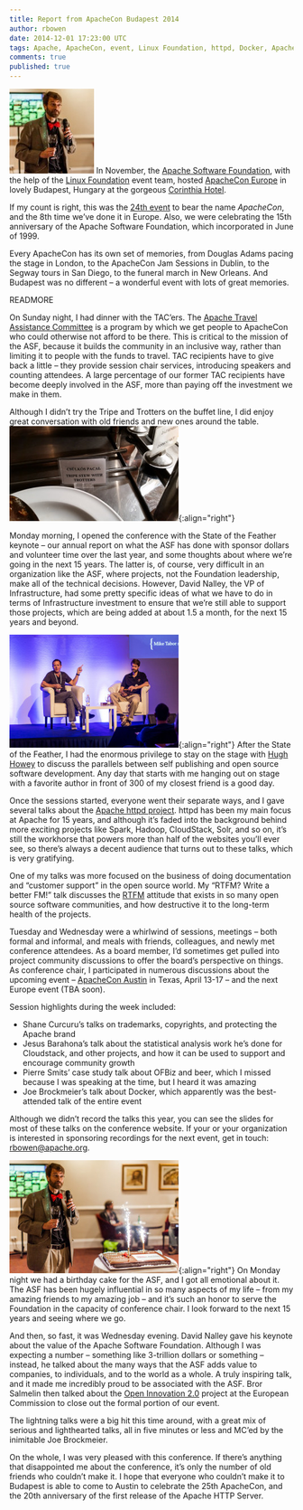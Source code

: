 ```yaml
---
title: Report from ApacheCon Budapest 2014
author: rbowen
date: 2014-12-01 17:23:00 UTC
tags: Apache, ApacheCon, event, Linux Foundation, httpd, Docker, Apache Software Foundation
comments: true
published: true
---
```


![](/images/blog/cake_button.jpg) In November, the [Apache Software Foundation](http://www.apache.org/), with the help of the [Linux Foundation](http://events.linuxfoundation.org) event team, hosted [ApacheCon Europe](http://events.linuxfoundation.org/events/apachecon-europe) in lovely Budapest, Hungary at the gorgeous [Corinthia Hotel](http://www.corinthia.com/hotels/budapest/).

If my count is right, this was the [24th event](http://wiki.apache.org/apachecon/ApacheConHistory) to bear the name *ApacheCon*, and the 8th time we’ve done it in Europe. Also, we were celebrating the 15th anniversary of the Apache Software Foundation, which incorporated in June of 1999.

Every ApacheCon has its own set of memories, from Douglas Adams pacing the stage in London, to the ApacheCon Jam Sessions in Dublin, to the Segway tours in San Diego, to the funeral march in New Orleans. And Budapest was no different – a wonderful event with lots of great memories.

READMORE

On Sunday night, I had dinner with the TAC’ers. The [Apache Travel Assistance Committee](http://www.apache.org/travel/) is a program by which we get people to ApacheCon who could otherwise not afford to be there. This is critical to the mission of the ASF, because it builds the community in an inclusive way, rather than limiting it to people with the funds to travel. TAC recipients have to give back a little – they provide session chair services, introducing speakers and counting attendees. A large percentage of our former TAC recipients have become deeply involved in the ASF, more than paying off the investment we make in them.

Although I didn’t try the Tripe and Trotters on the buffet line, I did enjoy great conversation with old friends and new ones around the table. ![](/images/blog/tripe.jpg){:align="right"}

Monday morning, I opened the conference with the State of the Feather keynote – our annual report on what the ASF has done with sponsor dollars and volunteer time over the last year, and some thoughts about where we’re going in the next 15 years. The latter is, of course, very difficult in an organization like the ASF, where projects, not the Foundation leadership, make all of the technical decisions. However, David Nalley, the VP of Infrastructure, had some pretty specific ideas of what we have to do in terms of Infrastructure investment to ensure that we’re still able to support those projects, which are being added at about 1.5 a month, for the next 15 years and beyond.

![](/images/blog/hugh.jpg){:align="right"} After the State of the Feather, I had the enormous privilege to stay on the stage with [Hugh Howey](http://www.hughhowey.com/) to discuss the parallels between self publishing and open source software development. Any day that starts with me hanging out on stage with a favorite author in front of 300 of my closest friend is a good day.

Once the sessions started, everyone went their separate ways, and I gave several talks about the [Apache httpd project](http://httpd.apache.org/). httpd has been my main focus at Apache for 15 years, and although it’s faded into the background behind more exciting projects like Spark, Hadoop, CloudStack, Solr, and so on, it’s still the workhorse that powers more than half of the websites you’ll ever see, so there’s always a decent audience that turns out to these talks, which is very gratifying.

One of my talks was more focused on the business of doing documentation and “customer support” in the open source world. My “RTFM? Write a better FM!” talk discusses the [RTFM](http://en.wikipedia.org/wiki/RTFM) attitude that exists in so many open source software communities, and how destructive it to the long-term health of the projects. 

Tuesday and Wednesday were a whirlwind of sessions, meetings – both formal and informal, and meals with friends, colleagues, and newly met conference attendees. As a board member, I’d sometimes get pulled into project community discussions to offer the board’s perspective on things. As conference chair, I participated in numerous discussions about the upcoming event – [ApacheCon Austin](http://events.linuxfoundation.org/events/apachecon-north-america) in Texas, April 13-17 – and the next Europe event (TBA soon).

Session highlights during the week included:

* Shane Curcuru’s talks on trademarks, copyrights, and protecting the Apache brand
* Jesus Barahona’s talk about the statistical analysis work he’s done for Cloudstack, and other projects, and how it can be used to support and encourage community growth
* Pierre Smits’ case study talk about OFBiz and beer, which I missed because I was speaking at the time, but I heard it was amazing
* Joe Brockmeier’s talk about Docker, which apparently was the best-attended talk of the entire event

Although we didn’t record the talks this year, you can see the slides for most of these talks on the conference website. If your or your organization is interested in sponsoring recordings for the next event, get in touch: rbowen@apache.org.

![](/images/blog/cake.jpg){:align="right"} On Monday night we had a birthday cake for the ASF, and I got all emotional about it. The ASF has been hugely influential in so many aspects of my life – from my amazing friends to my amazing job – and it’s such an honor to serve the Foundation in the capacity of conference chair. I look forward to the next 15 years and seeing where we go.

And then, so fast, it was Wednesday evening. David Nalley gave his keynote about the value of the Apache Software Foundation. Although I was expecting a number – something like 3-trillion dollars or something – instead, he talked about the many ways that the ASF adds value to companies, to individuals, and to the world as a whole. A truly inspiring talk, and it made me incredibly proud to be associated with the ASF. Bror Salmelin then talked about the [Open Innovation 2.0](http://ec.europa.eu/digital-agenda/en/open-innovation-20) project at the European Commission to close out the formal portion of our event.

The lightning talks were a big hit this time around, with a great mix of serious and lighthearted talks, all in five minutes or less and MC’ed by the inimitable Joe Brockmeier.

On the whole, I was very pleased with this conference. If there’s anything that disappointed me about the conference, it’s only the number of old friends who couldn’t make it. I hope that everyone who couldn’t make it to Budapest is able to come to Austin to celebrate the 25th ApacheCon, and the 20th anniversary of the first release of the Apache HTTP Server.